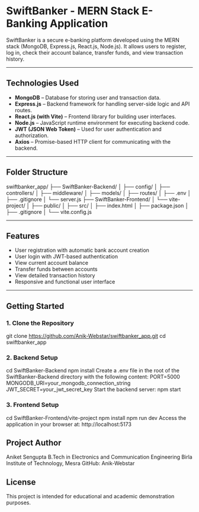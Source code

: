 # SwiftBanker - MERN Stack E-Banking Application
SwiftBanker is a secure e-banking platform developed using the MERN stack (MongoDB, Express.js, React.js, Node.js). It allows users to register, log in, check their account balance, transfer funds, and view transaction history.

---

## Technologies Used

- **MongoDB** – Database for storing user and transaction data.
- **Express.js** – Backend framework for handling server-side logic and API routes.
- **React.js (with Vite)** – Frontend library for building user interfaces.
- **Node.js** – JavaScript runtime environment for executing backend code.
- **JWT (JSON Web Token)** – Used for user authentication and authorization.
- **Axios** – Promise-based HTTP client for communicating with the backend.

---

## Folder Structure

swiftbanker_app/
├── SwiftBanker-Backend/
│ ├── config/
│ ├── controllers/
│ ├── middleware/
│ ├── models/
│ ├── routes/
│ ├── .env
│ ├── .gitignore
│ └── server.js
├── SwiftBanker-Frontend/
│ └── vite-project/
│ ├── public/
│ ├── src/
│ ├── index.html
│ ├── package.json
│ ├── .gitignore
│ └── vite.config.js

---

## Features

- User registration with automatic bank account creation
- User login with JWT-based authentication
- View current account balance
- Transfer funds between accounts
- View detailed transaction history
- Responsive and functional user interface

---

## Getting Started

### 1. Clone the Repository
git clone https://github.com/Anik-Webstar/swiftbanker_app.git
cd swiftbanker_app
### 2. Backend Setup
cd SwiftBanker-Backend
npm install
Create a .env file in the root of the SwiftBanker-Backend directory with the following content:
PORT=5000
MONGODB_URI=your_mongodb_connection_string
JWT_SECRET=your_jwt_secret_key
Start the backend server:
npm start
### 3. Frontend Setup
cd SwiftBanker-Frontend/vite-project
npm install
npm run dev
Access the application in your browser at: http://localhost:5173

## Project Author
Aniket Sengupta
B.Tech in Electronics and Communication Engineering
Birla Institute of Technology, Mesra
GitHub: Anik-Webstar

## License
This project is intended for educational and academic demonstration purposes.
